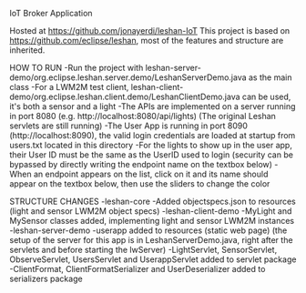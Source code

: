 IoT Broker Application

Hosted at https://github.com/jonayerdi/leshan-IoT
This project is based on https://github.com/eclipse/leshan, most of the features and structure are inherited.

HOW TO RUN
-Run the project with leshan-server-demo/org.eclipse.leshan.server.demo/LeshanServerDemo.java as the main class
-For a LWM2M test client, leshan-client-demo/org.eclipse.leshan.client.demo/LeshanClientDemo.java can be used, it's both a sensor and a light
-The APIs are implemented on a server running in port 8080 (e.g. http://localhost:8080/api/lights) (The original Leshan servlets are still running)
-The User App is running in port 8090 (http://localhost:8090), the valid login credentials are loaded at startup from users.txt located in this directory
-For the lights to show up in the user app, their User ID must be the same as the UserID used to login (security can be bypassed by directly writing the endpoint name on the textbox below)
-When an endpoint appears on the list, click on it and its name should appear on the textbox below, then use the sliders to change the color

STRUCTURE CHANGES
-leshan-core
	-Added objectspecs.json to resources (light and sensor LWM2M object specs)
-leshan-client-demo
	-MyLight and MySensor classes added, implementing light and sensor LWM2M instances
-leshan-server-demo
	-userapp added to resources (static web page) (the setup of the server for this app is in LeshanServerDemo.java, right after the servlets and before starting the lwServer)
	-LightServlet, SensorServlet, ObserveServlet, UsersServlet and UserappServlet added to servlet package
	-ClientFormat, ClientFormatSerializer and UserDeserializer added to serializers package